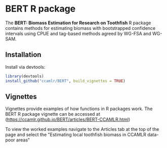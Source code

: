 BERT R package
===================

The **BERT: Biomass Estimation for Research on Toothfish** R package contains methods for estimating biomass with bootstrapped confidence intervals using CPUE and tag-based methods agreed by WG-FSA and WG-SAM.

Installation
------------

Install via devtools:

```R
library(devtools)
install_github("ccamlr/BERT", build_vignettes = TRUE)
```

Vignettes
---------

Vignettes provide examples of how functions in R packages work. The BERT R package vignette can be accessed at (https://ccamlr.github.io/BERT/articles/BERT-CCAMLR.html)

To view the worked examples navigate to the Articles tab at the top of the page and select the "Estimating local toothfish biomass in CCAMLR data-poor areas"



